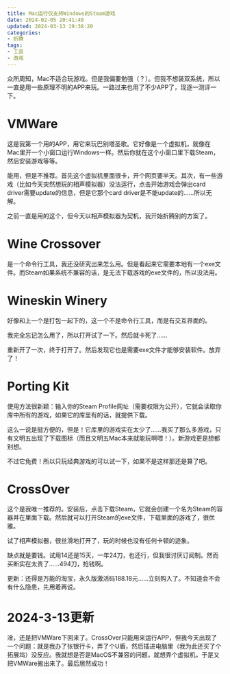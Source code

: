 ```yaml
---
title: Mac运行仅支持Windows的Steam游戏
date: 2024-02-05 20:41:40
updated: 2024-03-13 19:38:20
categories:
- 折腾
tags:
- 工具
- 游戏
---
```


众所周知，Mac不适合玩游戏。但是我偏要勉强（？）。但我不想装双系统，所以一直是用一些原理不明的APP来玩。一路过来也用了不少APP了，现逐一测评一下。

# VMWare

这是我第一个用的APP，用它来玩巴别塔圣歌。它好像是一个虚拟机，就像在Mac里开一个小窗口运行Windows一样。然后你就在这个小窗口里下载Steam，然后安装游戏等等。

能用，但是不推荐。首先这个虚拟机里面很卡，开个网页要半天。其次，有一些游戏（比如今天突然想玩的相声模拟器）没法运行，点击开始游戏会弹出card driver需要update的信息，但是它那个card driver是不能update的……所以无解。

之前一直是用的这个，但今天以相声模拟器为契机，我开始折腾别的方案了。

# Wine Crossover

是一个命令行工具，我还没研究出来怎么用。但是看起来它需要本地有一个exe文件。而Steam如果系统不兼容的话，是无法下载游戏的exe文件的，所以没法用。

# Wineskin Winery

好像和上一个是打包一起下的，这一个不是命令行工具，而是有交互界面的。

我完全忘记怎么用了，所以打开试了一下。然后就卡死了……

重新开了一次，终于打开了。然后发现它也是需要exe文件才能够安装软件。放弃了！

# Porting Kit

使用方法很新颖：输入你的Steam Profile网址（需要权限为公开），它就会读取你库中所有的游戏，如果它的库里有的话，就提供下载。

这么一说是挺方便的，但是！它库里的游戏实在太少了……我买了那么多游戏，只有文明五出现了下载图标（而且文明五Mac本来就能玩啊喂！）。新游戏更是想都别想。

不过它免费！所以只玩经典游戏的可以试一下，如果不是这样那还是算了吧。

# CrossOver

这个是我唯一推荐的。安装后，点击下载Steam，它就会创建一个名为Steam的容器并在里面下载。然后就可以打开Steam的exe文件，下载里面的游戏了，很优雅。

试了相声模拟器，很丝滑地打开了，玩的时候也没有任何卡顿的迹象。

缺点就是要钱。试用14还是15天，一年24刀，也还行，但我很讨厌订阅制。然而买断实在太贵了……494刀，抢钱啊。

更新：还得是万能的淘宝，永久版激活码188.18元……立刻购入了。不知道会不会有什么隐患，先用着再说。

# 2024-3-13更新
淦，还是把VMWare下回来了。CrossOver只能用来运行APP，但我今天出现了一个问题：就是我办了张银行卡，弄了个U盾，然后插进电脑里（我为此还买了个拓展坞）没反应。我就想是否是MacOS不兼容的问题，就想弄个虚拟机，于是又把VMWare搬出来了。最后居然成功！